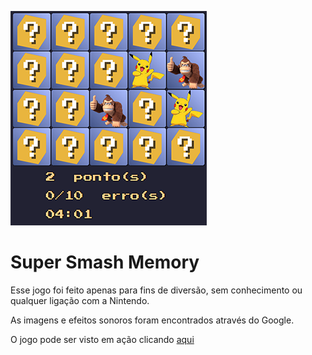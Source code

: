 ![Super Smash Memorys](./img/smm.png)
# Super Smash Memory
Esse jogo foi feito apenas para fins de diversão, sem conhecimento ou qualquer ligação com a Nintendo.

As imagens e efeitos sonoros foram encontrados através do Google.

O jogo pode ser visto em ação clicando [aqui](https://joaoviss.github.io/memory-game/)
